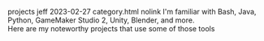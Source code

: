 projects
jeff
2023-02-27
category.html
nolink
I'm familiar with Bash, Java, Python, GameMaker Studio 2, Unity, Blender, and more.   
Here are my noteworthy projects that use some of those tools
